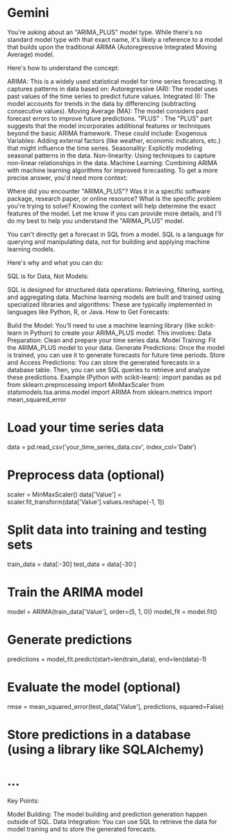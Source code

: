 # Gemini
You're asking about an "ARIMA_PLUS" model type. While there's no standard model type with that exact name, it's likely a reference to a model that builds upon the traditional ARIMA (Autoregressive Integrated Moving Average) model.

Here's how to understand the concept:

ARIMA: This is a widely used statistical model for time series forecasting. It captures patterns in data based on:
Autoregressive (AR): The model uses past values of the time series to predict future values.
Integrated (I): The model accounts for trends in the data by differencing (subtracting consecutive values).
Moving Average (MA): The model considers past forecast errors to improve future predictions.
"PLUS" : The "PLUS" part suggests that the model incorporates additional features or techniques beyond the basic ARIMA framework. These could include:
Exogenous Variables: Adding external factors (like weather, economic indicators, etc.) that might influence the time series.
Seasonality: Explicitly modeling seasonal patterns in the data.
Non-linearity: Using techniques to capture non-linear relationships in the data.
Machine Learning: Combining ARIMA with machine learning algorithms for improved forecasting.
To get a more precise answer, you'd need more context:

Where did you encounter "ARIMA_PLUS"? Was it in a specific software package, research paper, or online resource?
What is the specific problem you're trying to solve? Knowing the context will help determine the exact features of the model.
Let me know if you can provide more details, and I'll do my best to help you understand the "ARIMA_PLUS" model.

You can't directly get a forecast in SQL from a model. SQL is a language for querying and manipulating data, not for building and applying machine learning models.

Here's why and what you can do:

SQL is for Data, Not Models:

SQL is designed for structured data operations: Retrieving, filtering, sorting, and aggregating data.
Machine learning models are built and trained using specialized libraries and algorithms: These are typically implemented in languages like Python, R, or Java.
How to Get Forecasts:

Build the Model: You'll need to use a machine learning library (like scikit-learn in Python) to create your ARIMA_PLUS model. This involves:
Data Preparation: Clean and prepare your time series data.
Model Training: Fit the ARIMA_PLUS model to your data.
Generate Predictions: Once the model is trained, you can use it to generate forecasts for future time periods.
Store and Access Predictions: You can store the generated forecasts in a database table. Then, you can use SQL queries to retrieve and analyze these predictions.
Example (Python with scikit-learn):
import pandas as pd
from sklearn.preprocessing import MinMaxScaler
from statsmodels.tsa.arima.model import ARIMA
from sklearn.metrics import mean_squared_error

# Load your time series data
data = pd.read_csv('your_time_series_data.csv', index_col='Date')

# Preprocess data (optional)
scaler = MinMaxScaler()
data['Value'] = scaler.fit_transform(data['Value'].values.reshape(-1, 1))

# Split data into training and testing sets
train_data = data[:-30]
test_data = data[-30:]

# Train the ARIMA model
model = ARIMA(train_data['Value'], order=(5, 1, 0))
model_fit = model.fit()

# Generate predictions
predictions = model_fit.predict(start=len(train_data), end=len(data)-1)

# Evaluate the model (optional)
rmse = mean_squared_error(test_data['Value'], predictions, squared=False)

# Store predictions in a database (using a library like SQLAlchemy)
# ...


Key Points:

Model Building: The model building and prediction generation happen outside of SQL.
Data Integration: You can use SQL to retrieve the data for model training and to store the generated forecasts.
